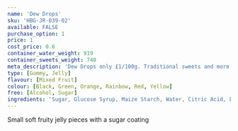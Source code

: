 ```yaml
---
name: 'Dew Drops'
sku: 'HBG-JR-039-02'
available: FALSE
purchase_option: 1
price: 1
cost_price: 0.6
container_water_weight: 919
container_sweets_weight: 740
meta_description: 'Dew Drops only £1/100g. Traditional sweets and more at Humbugs Confectionery Store. Specialists in satisfying your sweet tooth!'
type: [Gummy, Jelly]
flavour: [Mixed Fruit]
colour: [Black, Green, Orange, Rainbow, Red, Yellow]
free: [Alcohol, Sugar]
ingredients: 'Sugar, Glucose Syrup, Maize Starch, Water, Citric Acid, Flavourings, Natural Colours: Anthocyanins, Curcumin, Capsanthin, Vegetable Concentrates (Nettle, Spinach)'
---
```

Small soft fruity jelly pieces with a sugar coating